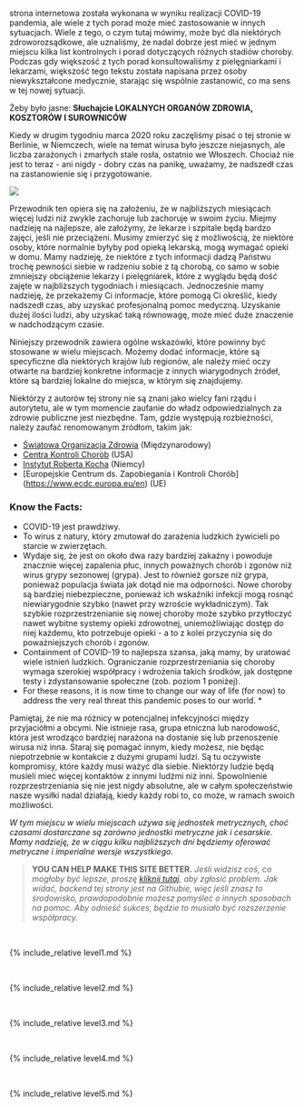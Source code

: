 strona internetowa została wykonana w wyniku realizacji COVID-19 pandemia, ale wiele z tych porad może mieć zastosowanie w innych sytuacjach. Wiele z tego, o czym tutaj mówimy, może być dla niektórych zdroworozsądkowe, ale uznaliśmy, że nadal dobrze jest mieć w jednym miejscu kilka list kontrolnych i porad dotyczących różnych stadiów choroby. Podczas gdy większość z tych porad konsultowaliśmy z pielęgniarkami i lekarzami, większość tego tekstu została napisana przez osoby niewykształcone medycznie, starając się wspólnie zastanowić, co ma sens w tej nowej sytuacji. 

Żeby było jasne: **Słuchajcie LOKALNYCH ORGANÓW ZDROWIA, KOSZTORÓW I SUROWNICÓW**

Kiedy w drugim tygodniu marca 2020 roku zaczęliśmy pisać o tej stronie w Berlinie, w Niemczech, wiele na temat wirusa było jeszcze niejasnych, ale liczba zarażonych i zmarłych stale rosła, ostatnio we Włoszech. Chociaż nie jest to teraz - ani nigdy - dobry czas na panikę, uważamy, że nadszedł czas na zastanowienie się i przygotowanie.

![](/images/virus.png)

Przewodnik ten opiera się na założeniu, że w najbliższych miesiącach więcej ludzi niż zwykle zachoruje lub zachoruje w swoim życiu. Miejmy nadzieję na najlepsze, ale założymy, że lekarze i szpitale będą bardzo zajęci, jeśli nie przeciążeni. Musimy zmierzyć się z możliwością, że niektóre osoby, które normalnie byłyby pod opieką lekarską, mogą wymagać opieki w domu. Mamy nadzieję, że niektóre z tych informacji dadzą Państwu trochę pewności siebie w radzeniu sobie z tą chorobą, co samo w sobie zmniejszy obciążenie lekarzy i pielęgniarek, które z wyglądu będą dość zajęte w najbliższych tygodniach i miesiącach. Jednocześnie mamy nadzieję, że przekażemy Ci informacje, które pomogą Ci określić, kiedy nadszedł czas, aby uzyskać profesjonalną pomoc medyczną. Uzyskanie dużej ilości ludzi, aby uzyskać taką równowagę, może mieć duże znaczenie w nadchodzącym czasie. 

Niniejszy przewodnik zawiera ogólne wskazówki, które powinny być stosowane w wielu miejscach. Możemy dodać informacje, które są specyficzne dla niektórych krajów lub regionów, ale należy mieć oczy otwarte na bardziej konkretne informacje z innych wiarygodnych źródeł, które są bardziej lokalne do miejsca, w którym się znajdujemy. 

Niektórzy z autorów tej strony nie są znani jako wielcy fani rządu i autorytetu, ale w tym momencie zaufanie do władz odpowiedzialnych za zdrowie publiczne jest niezbędne. Tam, gdzie występują rozbieżności, należy zaufać renomowanym źródłom, takim jak:
* [Światowa Organizacja Zdrowia](https://www.who.int/emergencies/diseases/novel-coronavirus-2019) (Międzynarodowy)
* [Centra Kontroli Chorób](https://www.cdc.gov/coronavirus/2019-ncov/index.html) (USA)
* [Instytut Roberta Kocha](https://www.rki.de/DE/Content/InfAZ/N/Neuartiges_Coronavirus/nCoV.html) (Niemcy)
* [Europejskie Centrum ds. Zapobiegania i Kontroli Chorób] (https://www.ecdc.europa.eu/en) (UE)

### Know the Facts: 

  * COVID-19 jest prawdziwy. 
  * To wirus z natury, który zmutował do zarażenia ludzkich żywicieli po starcie w zwierzętach. 
  * Wydaje się, że jest on około dwa razy bardziej zakaźny i powoduje znacznie więcej zapalenia płuc, innych poważnych chorób i zgonów niż wirus grypy sezonowej (grypa). Jest to również gorsze niż grypa, ponieważ populacja świata jak dotąd nie ma odporności. Nowe choroby są bardziej niebezpieczne, ponieważ ich wskaźniki infekcji mogą rosnąć niewiarygodnie szybko (nawet przy wzroście wykładniczym). Tak szybkie rozprzestrzenianie się nowej choroby może szybko przytłoczyć nawet wybitne systemy opieki zdrowotnej, uniemożliwiając dostęp do niej każdemu, kto potrzebuje opieki - a to z kolei przyczynia się do poważniejszych chorób i zgonów. 
  * Containment of COVID-19 to najlepsza szansa, jaką mamy, by uratować wiele istnień ludzkich. Ograniczanie rozprzestrzeniania się choroby wymaga szerokiej współpracy i wdrożenia takich środków, jak dostępne testy i zdystansowanie społeczne (zob. poziom 1 poniżej).  
  * For these reasons, it is now time to change our way of life (for now) to address the very real threat this pandemic poses to our world. * 

Pamiętaj, że nie ma różnicy w potencjalnej infekcyjności między przyjaciółmi a obcymi. Nie istnieje rasa, grupa etniczna lub narodowość, która jest wrodząco bardziej narażona na dostanie się lub przenoszenie wirusa niż inna. Staraj się pomagać innym, kiedy możesz, nie będąc niepotrzebnie w kontakcie z dużymi grupami ludzi. Są tu oczywiste kompromisy, które każdy musi ważyć dla siebie. Niektórzy ludzie będą musieli mieć więcej kontaktów z innymi ludźmi niż inni. Spowolnienie rozprzestrzeniania się nie jest nigdy absolutne, ale w całym społeczeństwie nasze wysiłki nadal działają, kiedy każdy robi to, co może, w ramach swoich możliwości.


*W tym miejscu w wielu miejscach używa się jednostek metrycznych, choć czasami dostarczane są zarówno jednostki metryczne jak i cesarskie. Mamy nadzieję, że w ciągu kilku najbliższych dni będziemy oferować metryczne i imperialne wersje wszystkiego.*

> **YOU CAN HELP MAKE THIS SITE BETTER.** *Jeśli widzisz coś, co mogłoby być lepsze, proszę [kliknij tutaj](https://github.com/covid-at-home/covid-at-home.github.io/issues/new), aby zgłosić problem. Jak widać, backend tej strony jest na Githubie, więc jeśli znasz to środowisko, prawdopodobnie możesz pomyśleć o innych sposobach na pomoc. Aby odnieść sukces, będzie to musiało być rozszerzenie współpracy.*

&nbsp; 

{% include_relative level1.md %}

&nbsp; 

{% include_relative level2.md %}

&nbsp; 
 
{% include_relative level3.md %}
            
&nbsp; 
 
{% include_relative level4.md %}
        
&nbsp; 
 
{% include_relative level5.md %}
